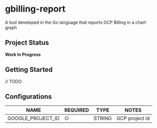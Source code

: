 # gbilling-report
 A tool developed in the Go language that reports GCP Billing in a chart graph

## Project Status

**Work In Progress**

## Getting Started

// TODO


## Configurations

| NAME               | REQUIRED | TYPE               | NOTES                          |
|--------------------|----------|--------------------|--------------------------------|
| GOOGLE_PROJECT_ID      | ○        | STRING             | GCP project id             |

